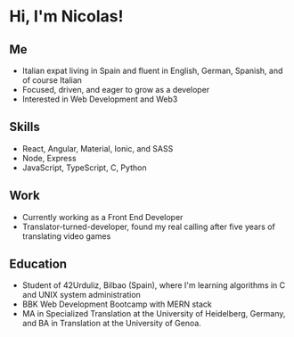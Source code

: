 # Hi, I'm **Nicolas**!

## Me
- Italian expat living in Spain and fluent in English, German, Spanish, and of course Italian
- Focused, driven, and eager to grow as a developer
- Interested in Web Development and Web3

## Skills
- React, Angular, Material, Ionic, and SASS
- Node, Express
- JavaScript, TypeScript, C, Python

## Work
- Currently working as a Front End Developer
- Translator-turned-developer, found my real calling after five years of translating video games

## Education
- Student of 42Urduliz, Bilbao (Spain), where I'm learning algorithms in C and UNIX system administration
- BBK Web Development Bootcamp with MERN stack
- MA in Specialized Translation at the University of Heidelberg, Germany, and BA in Translation at the University of Genoa.


